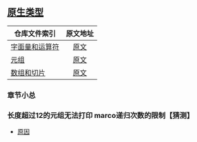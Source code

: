 
## [原生类型](https://rustwiki.org/zh-CN/rust-by-example/primitives.html)

|        仓库文件索引          |         原文地址         |        
|----------------------|:-----------------------:|
| [字面量和运算符](./src/literal.rs) | [原文](https://rustwiki.org/zh-CN/rust-by-example/primitives/literals.html)     
| [元组](./src/tupe.rs)  |  [原文](https://rustwiki.org/zh-CN/rust-by-example/primitives/tuples.html)
| [数组和切片](./src/slice.rs)   |  [原文](https://rustwiki.org/zh-CN/rust-by-example/primitives/array.html)


### 章节小总
### 长度超过12的元组无法打印  marco递归次数的限制【猜测】
- [原因](https://github.com/rust-lang/rust/blob/master/library/core/src/fmt/mod.rs#L2303-L2332)